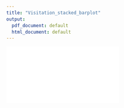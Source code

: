 ```yaml
---
title: "Visitation_stacked_barplot"
output:
  pdf_document: default
  html_document: default
---
```



![](Visitation_stacked_barplot_files/figure-latex/unnamed-chunk-1-1.pdf)<!-- --> 

